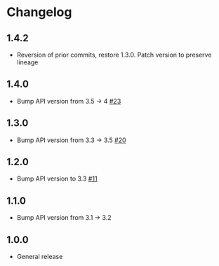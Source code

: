 # Changelog

## 1.4.2
  * Reversion of prior commits, restore 1.3.0. Patch version to preserve lineage

## 1.4.0
  * Bump API version from 3.5 -> 4 [#23](https://github.com/singer-io/tap-doubleclick-campaign-manager/pull/23)

## 1.3.0
  * Bump API version from 3.3 -> 3.5 [#20](https://github.com/singer-io/tap-doubleclick-campaign-manager/pull/20)

## 1.2.0
  * Bump API version to 3.3 [#11](https://github.com/singer-io/tap-doubleclick-campaign-manager/pull/11)

## 1.1.0
  * Bump API version from 3.1 -> 3.2

## 1.0.0
  * General release
